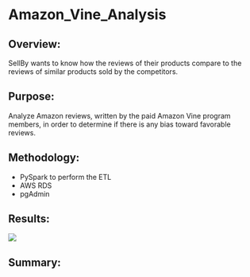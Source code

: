 # Amazon_Vine_Analysis

## Overview:
SellBy wants to know how the reviews of their products compare to the reviews of similar products sold by the competitors.

## Purpose:
Analyze Amazon reviews, written by the paid Amazon Vine program members, in order to determine if there is any bias toward favorable reviews.

## Methodology:
- PySpark to perform the ETL
- AWS RDS
- pgAdmin

## Results:

![](Candidates%20election%20results.png)

## Summary:

